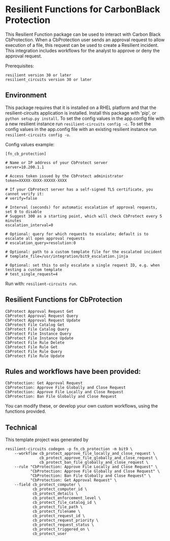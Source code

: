 # Resilient Functions for CarbonBlack Protection

This Resilient Function package can be used to interact with Carbon Black CbProtection.
When a CbProtection user sends an approval request to allow execution of a file,
this request can be used to create a Resilient incident.  This integration includes
workflows for the analyst to approve or deny the approval request.

Prerequisites:
```
resilient version 30 or later
resilient_circuits version 30 or later
```

## Environment

This package requires that it is installed on a RHEL platform and that the resilient-circuits application is installed.
Install this package with 'pip', or `python setup.py install`.
To set the config values in the app.config file with a new resilient instance run `resilient-circuits config -c`.
To set the config values in the app.config file with an existing resilient instance run `resilient-circuits config -u`.

Config values example:
```
[fn_cb_protection]

# Name or IP address of your CbProtect server
server=10.200.1.1

# Access token issued by the CbProtect administrator
token=XXXXX-XXXX-XXXXX-XXXX

# If your CbProtect server has a self-signed TLS certificate, you cannot verify it:
# verify=false

# Interval (seconds) for automatic escalation of approval requests, set 0 to disable
# Suggest 300 as a starting point, which will check CbProtect every 5 minutes
escalation_interval=0

# Optional: query for which requests to escalate; default is to escalate all open approval requests
# escalation_query=resolution:0

# Optional: path to a custom template file for the escalated incident
# template_file=/usr/integration/bit9_escalation.jinja

# Optional: set this to only escalate a single request ID, e.g. when testing a custom template
# test_single_request=4
```

Run with: `resilient-circuits run`.

## Resilient Functions for CbProtection
```
CbProtect Approval Request Get
CbProtect Approval Request Query
CbProtect Approval Request Update
CbProtect File Catalog Get
CbProtect File Catalog Query
CbProtect File Instance Query
CbProtect File Instance Update
CbProtect File Rule Delete
CbProtect File Rule Get
CbProtect File Rule Query
CbProtect File Rule Update
```
## Rules and workflows have been provided:
```
CbProtection: Get Approval Request
CbProtection: Approve File Globally and Close Request
CbProtection: Approve File Locally and Close Request
CbProtection: Ban File Globally and Close Request
```
You can modify these, or develop your own custom workflows, using the functions provided.


## Technical

This template project was generated by

    resilient-circuits codegen -p fn_cb_protection -m bit9 \
        --workflow cb_protect_approve_file_locally_and_close_request \
                   cb_protect_approve_file_globally_and_close_request \
                   cb_protect_ban_file_globally_and_close_request \
        --rule "CbProtection: Approve File Locally and Close Request" \
               "CbProtection: Approve File Globally and Close Request" \
               "CbProtection: Ban File Globally and Close Request" \
               "CbProtection: Get Approval Request" \
        --field cb_protect_computer \
                cb_protect_computer_id \
                cb_protect_details \
                cb_protect_enforcement_level \
                cb_protect_file_catalog_id \
                cb_protect_file_path \
                cb_protect_filename \
                cb_protect_request_id \
                cb_protect_request_priority \
                cb_protect_request_status \
                cb_protect_triggered_on \
                cb_protect_user

